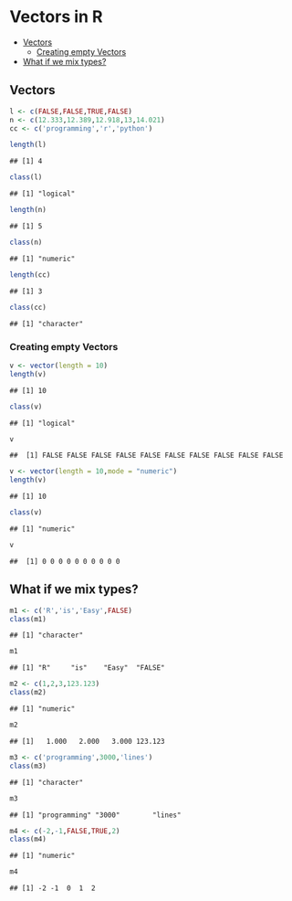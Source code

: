 Vectors in R
================

-   [Vectors](#vectors)
    -   [Creating empty Vectors](#creating-empty-vectors)
-   [What if we mix types?](#what-if-we-mix-types)

Vectors
-------

``` r
l <- c(FALSE,FALSE,TRUE,FALSE)
n <- c(12.333,12.389,12.918,13,14.021)
cc <- c('programming','r','python')
```

``` r
length(l)
```

    ## [1] 4

``` r
class(l) 
```

    ## [1] "logical"

``` r
length(n)
```

    ## [1] 5

``` r
class(n)
```

    ## [1] "numeric"

``` r
length(cc)
```

    ## [1] 3

``` r
class(cc)
```

    ## [1] "character"

### Creating empty Vectors

``` r
v <- vector(length = 10)
length(v)
```

    ## [1] 10

``` r
class(v)
```

    ## [1] "logical"

``` r
v
```

    ##  [1] FALSE FALSE FALSE FALSE FALSE FALSE FALSE FALSE FALSE FALSE

``` r
v <- vector(length = 10,mode = "numeric")
length(v)
```

    ## [1] 10

``` r
class(v)
```

    ## [1] "numeric"

``` r
v
```

    ##  [1] 0 0 0 0 0 0 0 0 0 0

What if we mix types?
---------------------

``` r
m1 <- c('R','is','Easy',FALSE)
class(m1) 
```

    ## [1] "character"

``` r
m1
```

    ## [1] "R"     "is"    "Easy"  "FALSE"

``` r
m2 <- c(1,2,3,123.123)
class(m2)
```

    ## [1] "numeric"

``` r
m2
```

    ## [1]   1.000   2.000   3.000 123.123

``` r
m3 <- c('programming',3000,'lines')
class(m3)
```

    ## [1] "character"

``` r
m3
```

    ## [1] "programming" "3000"        "lines"

``` r
m4 <- c(-2,-1,FALSE,TRUE,2)
class(m4)
```

    ## [1] "numeric"

``` r
m4
```

    ## [1] -2 -1  0  1  2
